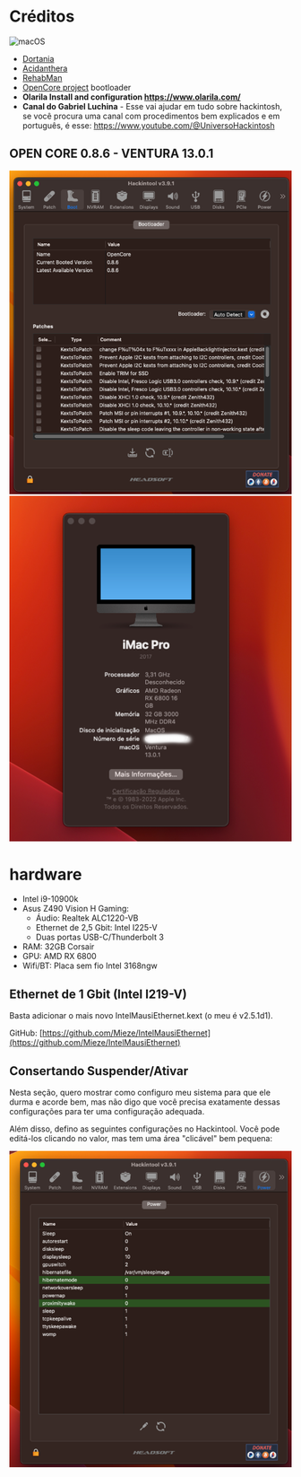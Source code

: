 # Créditos

![macOS](https://img.shields.io/badge/mac%20os-000000?style=for-the-badge&logo=macos&logoColor=F0F0F0)

* [Dortania](https://github.com/dortania)
* [Acidanthera](https://github.com/acidanthera)
* [RehabMan](https://github.com/RehabMan)
* [OpenCore project](https://github.com/OpenCorePkg) bootloader
* **Olarila  Install and configuration  https://www.olarila.com/**
* **Canal do Gabriel Luchina** - Esse vai ajudar em tudo sobre hackintosh, se você procura uma canal com procedimentos bem explicados e em português, é esse:  https://www.youtube.com/@UniversoHackintosh


## OPEN CORE 0.8.6  - VENTURA 13.0.1

![1668567155950](image/README/1668567155950.png)![1668567166328](image/README/1668567166328.png)


# hardware

* Intel i9-10900k
* Asus Z490 Vision H Gaming:
  * Áudio: Realtek ALC1220-VB
  * Ethernet de 2,5 Gbit: Intel I225-V
  * Duas portas USB-C/Thunderbolt 3
* RAM: 32GB Corsair
* GPU: AMD RX 6800
* Wifi/BT: Placa sem fio Intel 3168ngw

## Ethernet de 1 Gbit (Intel I219-V)

Basta adicionar o mais novo IntelMausiEthernet.kext (o meu é v2.5.1d1).

GitHub: [https://github.com/Mieze/IntelMausiEthernet](https://github.com/Mieze/IntelMausiEthernet)


## Consertando Suspender/Ativar

Nesta seção, quero mostrar como configuro meu sistema para que ele durma e acorde bem, mas não digo que você precisa exatamente dessas configurações para ter uma configuração adequada.

Além disso, defino as seguintes configurações no Hackintool. Você pode editá-los clicando no valor, mas tem uma área "clicável" bem pequena:

![1668566778019](image/README/1668566778019.png)
